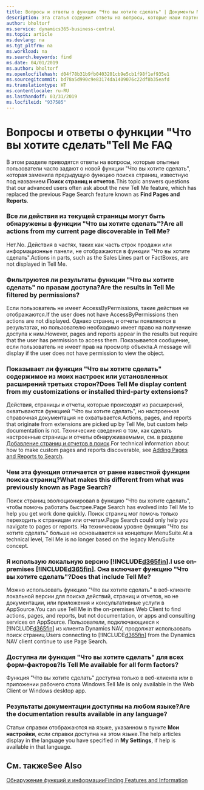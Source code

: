 ```yaml
---
title: Вопросы и ответы о функции "Что вы хотите сделать" | Документы Майкрософт
description: Эта статья содержит ответы на вопросы, которые наши партнеры и клиенты часто задают по поводу функции "Что вы хотите сделать".
author: bholtorf
ms.service: dynamics365-business-central
ms.topic: article
ms.devlang: na
ms.tgt_pltfrm: na
ms.workload: na
ms.search.keywords: find
ms.date: 04/01/2019
ms.author: bholtorf
ms.openlocfilehash: d04f78b31b9fb0403201cb9e5cb1f98f1ef935e1
ms.sourcegitcommit: bd78a5d990c9e83174da1409076c22df8b35eafd
ms.translationtype: HT
ms.contentlocale: ru-RU
ms.lasthandoff: 03/31/2019
ms.locfileid: "937585"
---
```

# <a name="tell-me-faq"></a><span data-ttu-id="a7cc7-103">Вопросы и ответы о функции "Что вы хотите сделать"</span><span class="sxs-lookup"><span data-stu-id="a7cc7-103">Tell Me FAQ</span></span>
<span data-ttu-id="a7cc7-104">В этом разделе приводятся ответы на вопросы, которые опытные пользователи часто задают о новой функции "Что вы хотите сделать", которая заменила предыдущую функцию поиска страниц, известную под названием **Поиск страниц и отчетов**.</span><span class="sxs-lookup"><span data-stu-id="a7cc7-104">This topic answers questions that our advanced users often ask about the new Tell Me feature, which has replaced the previous Page Search feature known as **Find Pages and Reports**.</span></span>

### <a name="are-all-actions-from-my-current-page-discoverable-in-tell-me"></a><span data-ttu-id="a7cc7-105">Все ли действия из текущей страницы могут быть обнаружены в функции "Что вы хотите сделать"?</span><span class="sxs-lookup"><span data-stu-id="a7cc7-105">Are all actions from my current page discoverable in Tell Me?</span></span>
<span data-ttu-id="a7cc7-106">Нет.</span><span class="sxs-lookup"><span data-stu-id="a7cc7-106">No.</span></span> <span data-ttu-id="a7cc7-107">Действия в частях, таких как часть строк продажи или информационные панели, не отображаются в функции "Что вы хотите сделать".</span><span class="sxs-lookup"><span data-stu-id="a7cc7-107">Actions in parts, such as the Sales Lines part or FactBoxes, are not displayed in Tell Me.</span></span>

### <a name="are-the-results-in-tell-me-filtered-by-permissions"></a><span data-ttu-id="a7cc7-108">Фильтруются ли результаты функции "Что вы хотите сделать" по правам доступа?</span><span class="sxs-lookup"><span data-stu-id="a7cc7-108">Are the results in Tell Me filtered by permissions?</span></span>
<span data-ttu-id="a7cc7-109">Если пользователь не имеет AccessByPermissions, такие действия не отображаются.</span><span class="sxs-lookup"><span data-stu-id="a7cc7-109">If the user does not have AccessByPermissions then actions are not displayed.</span></span> <span data-ttu-id="a7cc7-110">Однако страниц и отчеты появляются в результатах, но пользователю необходимо имеет право на получение доступа к ним.</span><span class="sxs-lookup"><span data-stu-id="a7cc7-110">However, pages and reports appear in the results but require that the user has permission to access them.</span></span> <span data-ttu-id="a7cc7-111">Показывается сообщение, если пользователь не имеет прав на просмотр объекта.</span><span class="sxs-lookup"><span data-stu-id="a7cc7-111">A message will display if the user does not have permission to view the object.</span></span>

### <a name="does-tell-me-display-content-from-my-customizations-or-installed-third-party-extensions"></a><span data-ttu-id="a7cc7-112">Показывает ли функция "Что вы хотите сделать" содержимое из моих настроек или установленных расширений третьих сторон?</span><span class="sxs-lookup"><span data-stu-id="a7cc7-112">Does Tell Me display content from my customizations or installed third-party extensions?</span></span>
<span data-ttu-id="a7cc7-113">Действия, страницы и отчеты, которые происходят из расширений, охватываются функцией "Что вы хотите сделать", но настроенная справочная документация не охватывается.</span><span class="sxs-lookup"><span data-stu-id="a7cc7-113">Actions, pages, and reports that originate from extensions are picked up by Tell Me, but custom help documentation is not.</span></span> <span data-ttu-id="a7cc7-114">Технические сведения о том, как сделать настроенные страницы и отчеты обнаруживаемыми, см. в разделе [Добавление страниц и отчетов в поиск](/dynamics365/business-central/dev-itpro/developer/devenv-al-menusuite-functionality).</span><span class="sxs-lookup"><span data-stu-id="a7cc7-114">For technical information about how to make custom pages and reports discoverable, see [Adding Pages and Reports to Search](/dynamics365/business-central/dev-itpro/developer/devenv-al-menusuite-functionality).</span></span>

### <a name="what-makes-this-different-from-what-was-previously-known-as-page-search"></a><span data-ttu-id="a7cc7-115">Чем эта функция отличается от ранее известной функции поиска страниц?</span><span class="sxs-lookup"><span data-stu-id="a7cc7-115">What makes this different from what was previously known as Page Search?</span></span>
<span data-ttu-id="a7cc7-116">Поиск страниц эволюционировал в функцию "Что вы хотите сделать", чтобы помочь работать быстрее.</span><span class="sxs-lookup"><span data-stu-id="a7cc7-116">Page Search has evolved into Tell Me to help you get work done quickly.</span></span> <span data-ttu-id="a7cc7-117">Поиск страниц мог помочь только переходить к страницам или отчетам.</span><span class="sxs-lookup"><span data-stu-id="a7cc7-117">Page Search could only help you navigate to pages or reports.</span></span> <span data-ttu-id="a7cc7-118">На техническом уровне функция "Что вы хотите сделать" больше не основывается на концепции MenuSuite.</span><span class="sxs-lookup"><span data-stu-id="a7cc7-118">At a technical level, Tell Me is no longer based on the legacy MenuSuite concept.</span></span>

### <a name="i-use-on-premises-included365finincludesd365finmdmd-does-that-include-tell-me"></a><span data-ttu-id="a7cc7-119">Я использую локальную версию [!INCLUDE[d365fin](includes/d365fin_md.md)].</span><span class="sxs-lookup"><span data-stu-id="a7cc7-119">I use on-premises [!INCLUDE[d365fin](includes/d365fin_md.md)].</span></span> <span data-ttu-id="a7cc7-120">Она включает функцию "Что вы хотите сделать"?</span><span class="sxs-lookup"><span data-stu-id="a7cc7-120">Does that include Tell Me?</span></span>
<span data-ttu-id="a7cc7-121">Можно использовать функцию "Что вы хотите сделать" в веб-клиенте локальной версии для поиска действий, страниц и отчетов, но не документации, или приложения и консультативные услуги в AppSource.</span><span class="sxs-lookup"><span data-stu-id="a7cc7-121">You can use Tell Me in the on-premises Web Client to find actions, pages, and reports, but not documentation, or apps and consulting services on AppSource.</span></span> <span data-ttu-id="a7cc7-122">Пользователи, подключающиеся к [!INCLUDE[d365fin](includes/d365fin_md.md)] из клиента Dynamics NAV, продолжат использовать поиск страниц.</span><span class="sxs-lookup"><span data-stu-id="a7cc7-122">Users connecting to [!INCLUDE[d365fin](includes/d365fin_md.md)] from the Dynamics NAV client continue to use Page Search.</span></span>

### <a name="is-tell-me-available-for-all-form-factors"></a><span data-ttu-id="a7cc7-123">Доступна ли функция "Что вы хотите сделать" для всех форм-факторов?</span><span class="sxs-lookup"><span data-stu-id="a7cc7-123">Is Tell Me available for all form factors?</span></span>
<span data-ttu-id="a7cc7-124">Функция "Что вы хотите сделать" доступна только в веб-клиента или в приложении рабочего стола Windows.</span><span class="sxs-lookup"><span data-stu-id="a7cc7-124">Tell Me is only available in the Web Client or Windows desktop app.</span></span>

### <a name="are-the-documentation-results-available-in-any-language"></a><span data-ttu-id="a7cc7-125">Результаты документации доступны на любом языке?</span><span class="sxs-lookup"><span data-stu-id="a7cc7-125">Are the documentation results available in any language?</span></span>
<span data-ttu-id="a7cc7-126">Статьи справки отображаются на языке, указанном в пункте **Мои настройки**, если справки доступна на этом языке.</span><span class="sxs-lookup"><span data-stu-id="a7cc7-126">The help articles display in the language you have specified in **My Settings**, if help is available in that language.</span></span>

## <a name="see-also"></a><span data-ttu-id="a7cc7-127">См. также</span><span class="sxs-lookup"><span data-stu-id="a7cc7-127">See Also</span></span>  
[<span data-ttu-id="a7cc7-128">Обнаружение функций и информации</span><span class="sxs-lookup"><span data-stu-id="a7cc7-128">Finding Features and Information</span></span>](ui-search.md)
